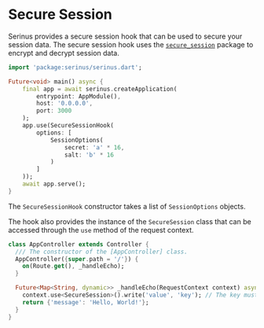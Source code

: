 # Secure Session

Serinus provides a secure session hook that can be used to secure your session data. The secure session hook uses the [`secure_session`](https://pub.dev/package/secure_session) package to encrypt and decrypt session data.

```dart
import 'package:serinus/serinus.dart';

Future<void> main() async {
	final app = await serinus.createApplication(
		entrypoint: AppModule(), 
		host: '0.0.0.0', 
		port: 3000
	);
	app.use(SecureSessionHook(
		options: [
			SessionOptions(
				secret: 'a' * 16,
				salt: 'b' * 16
			)
		]
	));
	await app.serve();
}
```

The `SecureSessionHook` constructor takes a list of `SessionOptions` objects.

The hook also provides the instance of the `SecureSession` class that can be accessed through the `use` method of the request context.

```dart
class AppController extends Controller {
  /// The constructor of the [AppController] class.
  AppController({super.path = '/'}) {
    on(Route.get(), _handleEcho);
  }

  Future<Map<String, dynamic>> _handleEcho(RequestContext context) async {
	context.use<SecureSession>().write('value', 'key'); // The key must be available in the session options.
    return {'message': 'Hello, World!'};
  }
}
```
